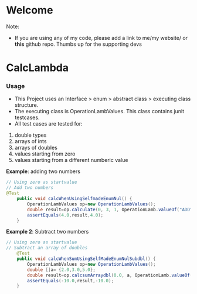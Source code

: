# Welcome

Note:
- If you are using any of my code, please add a link to me/my website/ or **this** github repo. Thumbs up for the supporting devs 


# CalcLambda

### Usage
- This Project uses an
Interface > enum > abstract class > executing class structure.
- The executing class is
OperationLambValues. This class contains junit testcases.
- All test cases are tested for:
 1. double types
 2. arrays of ints
 3. arrays of doubles
 4. values starting from zero
 5. values starting from a different numberic value

**Example**: 
adding two numbers

```java
// Using zero as startvalue
// Add two numbers
@Test
	public void calcWhenUsingSelfmadeEnumNul() {
		OperationLambValues op=new OperationLambValues();
		double result=op.calculate(0, 3, 1, OperationLamb.valueOf("ADD"));
		assertEquals(4.0,result,4.0);
	}

```
**Example 2**: 
Subtract two numbers

```java
// Using zero as startvalue
// Subtract an array of doubles
	@Test
	public void calcWhenSumUsingSelfMadeEnumNulSubdbl() {
		OperationLambValues op=new OperationLambValues();
		double []a= {2.0,3.0,5.0};
		double result=op.calcsumArraydbl(0.0, a, OperationLamb.valueOf("SUBTRACT"));
		assertEquals(-10.0,result,-10.0);
	}

```
